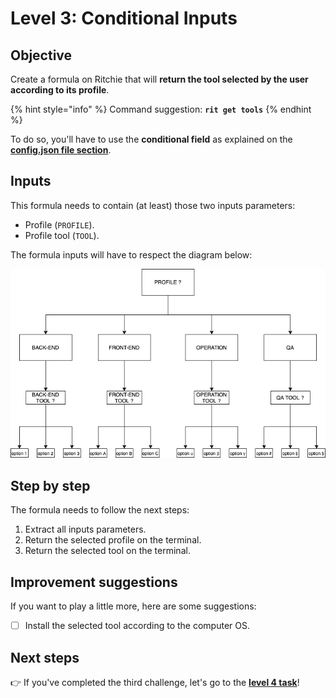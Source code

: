 # Level 3: Conditional Inputs

## Objective

Create a formula on Ritchie that will **return the tool selected by the user according to its profile**.

{% hint style="info" %}
Command suggestion: **`rit get tools`**
{% endhint %}

To do so, you'll have to use the **conditional field** as explained on the [**config.json file section**](https://docs.ritchiecli.io/how-to/implement-a-formula#1-config-json).

## Inputs

This formula needs to contain \(at least\) those two inputs parameters:

* Profile \(`PROFILE`\).
* Profile tool \(`TOOL`\).

The formula inputs will have to respect the diagram below:

![](../.gitbook/assets/ritchie-conditional-inputs.png)

## Step by step

The formula needs to follow the next steps:

1. Extract all inputs parameters. 
2. Return the selected profile on the terminal. 
3. Return the selected tool on the terminal.

## Improvement suggestions

 If you want to play a little more, here are some suggestions:

* [ ] Install the selected tool according to the computer OS.

## Next steps 

👉 If you've completed the third challenge, let's go to the [**level 4 task**](level-3.md)!

